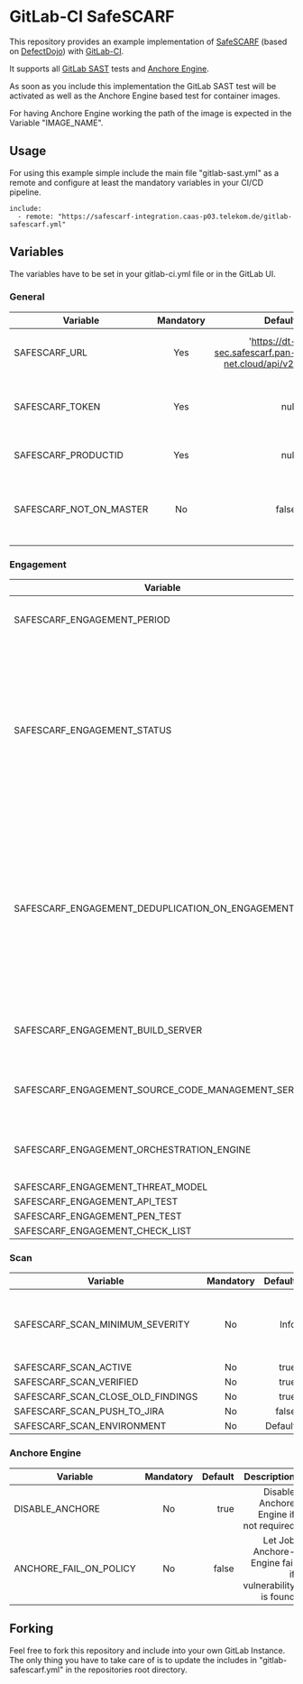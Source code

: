 # GitLab-CI SafeSCARF

This repository provides an example implementation of [SafeSCARF](https://documentation.portal.pan-net.cloud/safescarf-product/) (based on [DefectDojo](https://www.defectdojo.org)) with [GitLab-CI](https://docs.gitlab.com/ee/ci/).

It supports all [GitLab SAST](https://docs.gitlab.com/ee/user/application_security/sast/) tests and [Anchore Engine](https://anchore.com/opensource/).

As soon as you include this implementation the GitLab SAST test will be activated as well as the Anchore Engine based test for container images.

For having Anchore Engine working the path of the image is expected in the Variable "IMAGE_NAME".

## Usage
For using this example simple include the main file "gitlab-sast.yml" as a remote and configure at least the mandatory variables in your CI/CD pipeline.

```
include:
  - remote: "https://safescarf-integration.caas-p03.telekom.de/gitlab-safescarf.yml"
````

## Variables

The variables have to be set in your gitlab-ci.yml file or in the GitLab UI.

### General

| Variable        | Mandatory | Default | Description |
| -------------   |:-------------:| -----:| -----: |
| SAFESCARF_URL | Yes | 'https://dt-sec.safescarf.pan-net.cloud/api/v2' | URL your your DefektDojo API-V2 Endpoint |
| SAFESCARF_TOKEN | Yes | null | API token for API-V2 Endpoint (or machine user token)| 
| SAFESCARF_PRODUCTID | Yes | null | ID of your Product in SafeSCARF |
| SAFESCARF_NOT_ON_MASTER | No | false | Disable SafeSCARF implementation when executed on Master branch |

### Engagement
| Variable        | Mandatory | Default | Description |
| -------------   |:-------------:| -----:| -----: |
| SAFESCARF_ENGAGEMENT_PERIOD | No | 7 | Duration in days of the created Engagement |
| SAFESCARF_ENGAGEMENT_STATUS | No | Not Started | Initial Status of the Engagement when created. Possible Values: Not Started, Blocked, Cancelled, Completed, In Progress, On Hold, Waiting for Resource |
| SAFESCARF_ENGAGEMENT_DEDUPLICATION_ON_ENGAGEMENT | No | false | If enabled deduplication will only mark a finding in this engagement as duplicate of another finding if both findings are in this engagement. If disabled, deduplication is on the product level. | 
| SAFESCARF_ENGAGEMENT_BUILD_SERVER | No | null | ID of the Build Server if configured in SafeSCARF | 
| SAFESCARF_ENGAGEMENT_SOURCE_CODE_MANAGEMENT_SERVER | No | null | ID of the SCM Server if configured in SafeSCARF |
| SAFESCARF_ENGAGEMENT_ORCHESTRATION_ENGINE | No | null | ID of the Orchestration Engine if configured in SafeSCARF | 
| SAFESCARF_ENGAGEMENT_THREAT_MODEL | No | true | |
| SAFESCARF_ENGAGEMENT_API_TEST | No | true | |
| SAFESCARF_ENGAGEMENT_PEN_TEST | No | true | |
| SAFESCARF_ENGAGEMENT_CHECK_LIST | No | true | |

### Scan
| Variable        | Mandatory | Default | Description |
| -------------   |:-------------:| -----:| -----: |
| SAFESCARF_SCAN_MINIMUM_SEVERITY | No | Info | Available values : Info, Low, Medium, High, Critical | 
| SAFESCARF_SCAN_ACTIVE | No | true | |
| SAFESCARF_SCAN_VERIFIED | No | true | |
| SAFESCARF_SCAN_CLOSE_OLD_FINDINGS | No | true | |
| SAFESCARF_SCAN_PUSH_TO_JIRA | No | false | |
| SAFESCARF_SCAN_ENVIRONMENT | No | Default | |

### Anchore Engine
| Variable        | Mandatory | Default | Description |
| -------------   |:-------------:| -----:| -----: |
| DISABLE_ANCHORE | No | true | Disable Anchore Engine if not required | 
| ANCHORE_FAIL_ON_POLICY | No | false | Let Job Anchore-Engine fail if vulnerability is found |

## Forking

Feel free to fork this repository and include into your own GitLab Instance.
The only thing you have to take care of is to update the includes in "gitlab-safescarf.yml" in the repositories root directory.
